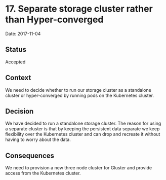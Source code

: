 # 17. Separate storage cluster rather than Hyper-converged

Date: 2017-11-04

## Status

Accepted

## Context

We need to decide whether to run our storage cluster as a standalone cluster or
hyper-converged by running pods on the Kubernetes cluster.

## Decision

We have decided to run a standalone storage cluster. The reason for using a separate
cluster is that by keeping the persistent data separate we keep flexibility over the
Kubernetes cluster and can drop and recreate it without having to worry about the data.

## Consequences

We need to provision a new three node cluster for Gluster and provide access from the
Kubernetes cluster.
